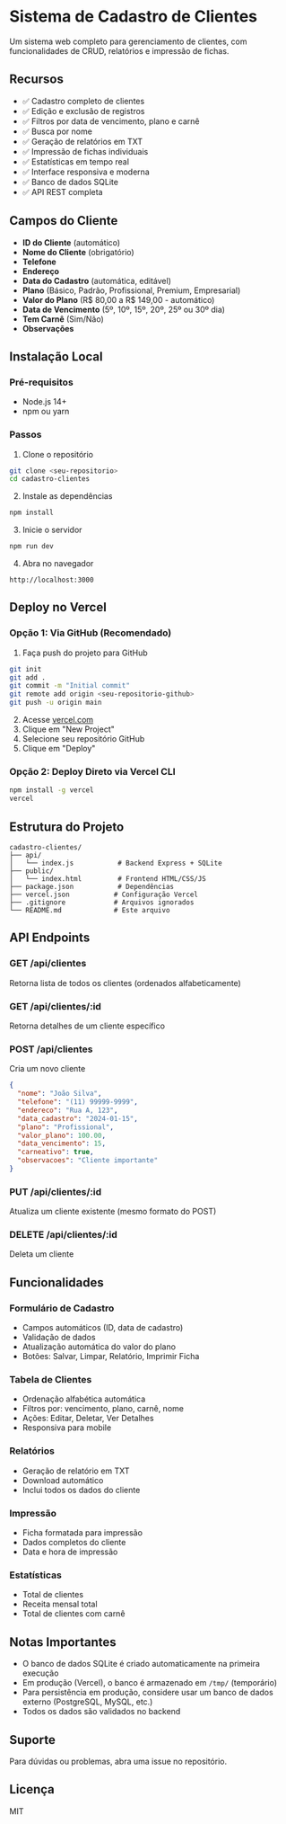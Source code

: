 # Sistema de Cadastro de Clientes

Um sistema web completo para gerenciamento de clientes, com funcionalidades de CRUD, relatórios e impressão de fichas.

## Recursos

- ✅ Cadastro completo de clientes
- ✅ Edição e exclusão de registros
- ✅ Filtros por data de vencimento, plano e carnê
- ✅ Busca por nome
- ✅ Geração de relatórios em TXT
- ✅ Impressão de fichas individuais
- ✅ Estatísticas em tempo real
- ✅ Interface responsiva e moderna
- ✅ Banco de dados SQLite
- ✅ API REST completa

## Campos do Cliente

- **ID do Cliente** (automático)
- **Nome do Cliente** (obrigatório)
- **Telefone**
- **Endereço**
- **Data do Cadastro** (automática, editável)
- **Plano** (Básico, Padrão, Profissional, Premium, Empresarial)
- **Valor do Plano** (R$ 80,00 a R$ 149,00 - automático)
- **Data de Vencimento** (5º, 10º, 15º, 20º, 25º ou 30º dia)
- **Tem Carnê** (Sim/Não)
- **Observações**

## Instalação Local

### Pré-requisitos
- Node.js 14+
- npm ou yarn

### Passos

1. Clone o repositório
```bash
git clone <seu-repositorio>
cd cadastro-clientes
```

2. Instale as dependências
```bash
npm install
```

3. Inicie o servidor
```bash
npm run dev
```

4. Abra no navegador
```
http://localhost:3000
```

## Deploy no Vercel

### Opção 1: Via GitHub (Recomendado)

1. Faça push do projeto para GitHub
```bash
git init
git add .
git commit -m "Initial commit"
git remote add origin <seu-repositorio-github>
git push -u origin main
```

2. Acesse [vercel.com](https://vercel.com)
3. Clique em "New Project"
4. Selecione seu repositório GitHub
5. Clique em "Deploy"

### Opção 2: Deploy Direto via Vercel CLI

```bash
npm install -g vercel
vercel
```

## Estrutura do Projeto

```
cadastro-clientes/
├── api/
│   └── index.js           # Backend Express + SQLite
├── public/
│   └── index.html         # Frontend HTML/CSS/JS
├── package.json           # Dependências
├── vercel.json           # Configuração Vercel
├── .gitignore            # Arquivos ignorados
└── README.md             # Este arquivo
```

## API Endpoints

### GET /api/clientes
Retorna lista de todos os clientes (ordenados alfabeticamente)

### GET /api/clientes/:id
Retorna detalhes de um cliente específico

### POST /api/clientes
Cria um novo cliente
```json
{
  "nome": "João Silva",
  "telefone": "(11) 99999-9999",
  "endereco": "Rua A, 123",
  "data_cadastro": "2024-01-15",
  "plano": "Profissional",
  "valor_plano": 100.00,
  "data_vencimento": 15,
  "carneativo": true,
  "observacoes": "Cliente importante"
}
```

### PUT /api/clientes/:id
Atualiza um cliente existente (mesmo formato do POST)

### DELETE /api/clientes/:id
Deleta um cliente

## Funcionalidades

### Formulário de Cadastro
- Campos automáticos (ID, data de cadastro)
- Validação de dados
- Atualização automática do valor do plano
- Botões: Salvar, Limpar, Relatório, Imprimir Ficha

### Tabela de Clientes
- Ordenação alfabética automática
- Filtros por: vencimento, plano, carnê, nome
- Ações: Editar, Deletar, Ver Detalhes
- Responsiva para mobile

### Relatórios
- Geração de relatório em TXT
- Download automático
- Inclui todos os dados do cliente

### Impressão
- Ficha formatada para impressão
- Dados completos do cliente
- Data e hora de impressão

### Estatísticas
- Total de clientes
- Receita mensal total
- Total de clientes com carnê

## Notas Importantes

- O banco de dados SQLite é criado automaticamente na primeira execução
- Em produção (Vercel), o banco é armazenado em `/tmp/` (temporário)
- Para persistência em produção, considere usar um banco de dados externo (PostgreSQL, MySQL, etc.)
- Todos os dados são validados no backend

## Suporte

Para dúvidas ou problemas, abra uma issue no repositório.

## Licença

MIT

